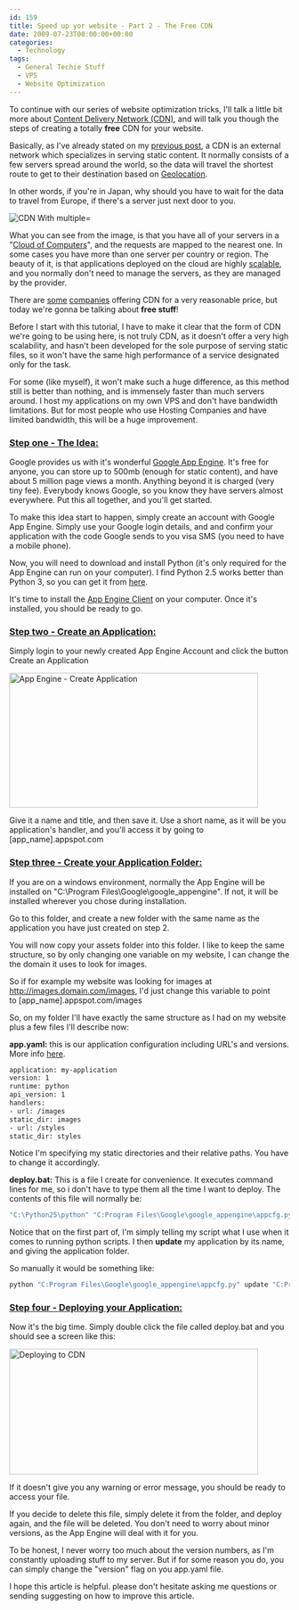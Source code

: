 ```yaml
---
id: 159
title: Speed up yor website - Part 2 - The Free CDN
date: 2009-07-23T00:00:00+00:00
categories:
  - Technology
tags:
  - General Techie Stuff
  - VPS
  - Website Optimization
---
```

To continue with our series of website optimization tricks, I'll talk a little bit more about <a title="Content Delivery Network" href="http://en.wikipedia.org/wiki/Content_delivery_network" target="_blank">Content Delivery Network (CDN)</a>, and will talk you though the steps of creating a totally **free** CDN for your website.
  
Basically, as I've already stated on my <a title="Speed up your website - Part 1" href="http://www.placona.co.uk/160/general-techie-stuff/speed-up-yor-website-part-1/" target="_self">previous post</a>, a CDN is an external network which specializes in serving static content. It normally consists of a few servers spread around the world, so the data will travel the shortest route to get to their destination based on <a title="Wikipedia - Geolocation" href="http://en.wikipedia.org/wiki/Geolocation" target="_blank">Geolocation</a>.
  
In other words, if you're in Japan, why should you have to wait for the data to travel from Europe, if there's a server just next door to you.

![CDN With multiple=](http://files.placona.co.uk/cdn/mockup3.png)

What you can see from the image, is that you have all of your servers in a "<a title="Wikipedia - Cloud Computing" href="http://en.wikipedia.org/wiki/Cloud_computing" target="_blank">Cloud of Computers</a>", and the requests are mapped to the nearest one. In some cases you have more than one server per country or region. The beauty of it, is that applications deployed on the cloud are highly <a title="Wikipedia - Scalability" href="http://en.wikipedia.org/wiki/Scalability" target="_blank">scalable</a>, and you normally don't need to manage the servers, as they are managed by the provider.
  
There are <a title="Amazon S3" href="http://aws.amazon.com/s3/" target="_blank">some</a> <a title="Edgecast CDN" href="http://www.edgecast.com/services/content-delivery/" target="_blank">companies</a> offering CDN for a very reasonable price, but today we're gonna be talking about **free stuff**!
  
Before I start with this tutorial, I have to make it clear that the form of CDN we're going to be using here, is not truly CDN, as it doesn't offer a very high scalability, and hasn't been developed for the sole purpose of serving static files, so it won't have the same high performance of a service designated only for the task.
  
For some (like myself), it won't make such a huge difference, as this method still is better than nothing, and is immensely faster than much servers around. I host my applications on my own VPS and don't have bandwidth limitations. But for most people who use Hosting Companies and have limited bandwidth, this will be a huge improvement.

### <span style="text-decoration: underline;">Step one - The Idea:</span>

Google provides us with it's wonderful <a title="Google App Engine" href="https://developers.google.com/appengine/" target="_blank">Google App Engine</a>. It's free for anyone, you can store up to 500mb (enough for static content), and have about 5 million page views a month. Anything beyond it is charged (very tiny fee). Everybody knows Google, so you know they have servers almost everywhere. Put this all together, and you'll get started.
  
To make this idea start to happen, simply create an account with Google App Engine. Simply use your Google login details, and and confirm your application with the code Google sends to you visa SMS (you need to have a mobile phone).
  
Now, you will need to download and install Python (it's only required for the App Engine can run on your computer). I find Python 2.5 works better than Python 3, so you can get it from <a title="Python 2.5" href="http://www.python.org/download/releases/2.5.4/" target="_blank">here</a>.
  
It's time to install the <a title="App Engine Install" href="https://developers.google.com/appengine/downloads" target="_blank">App Engine Client</a> on your computer. Once it's installed, you should be ready to go.

<h3 style="font-size: 1.17em;">
  <span style="text-decoration: underline;">Step two - Create an Application:</span>
</h3>

Simply login to your newly created App Engine Account and click the button Create an Application

<img src="http://files.placona.co.uk/cdn/create_application_small.JPG" alt="App Engine - Create Application" width="447" height="242" />
  
Give it a name and title, and then save it. Use a short name, as it will be you application's handler, and you'll access it by going to [app_name].appspot.com

<h3 style="font-size: 1.17em;">
  <span style="text-decoration: underline;">Step three - Create your Application Folder:</span>
</h3>

If you are on a windows environment, normally the App Engine will be installed on "C:\Program Files\Google\google_appengine". If not, it will be installed wherever you chose during installation.

Go to this folder, and create a new folder with the same name as the application you have just created on step 2.

You will now copy your assets folder into this folder. I like to keep the same structure, so by only changing one variable on my website, I can change the the domain it uses to look for images.

So if for example my website was looking for images at http://images.domain.com/images, I'd just change this variable to point to [app_name].appspot.com/images

So, on my folder I'll have exactly the same structure as I had on my website plus a few files I'll describe now:
  
**app.yaml:** this is our application configuration including URL's and versions. More info <a title="App.yaml" href="https://developers.google.com/appengine/docs/python/config/appconfig" target="_blank">here</a>.

```bash
application: my-application
version: 1
runtime: python
api_version: 1
handlers:
- url: /images
static_dir: images
- url: /styles
static_dir: styles
```

Notice I'm specifying my static directories and their relative paths. You have to change it accordingly.

**deploy.bat:** This is a file I create for convenience. It executes command lines for me, so i don't have to type them all the time I want to deploy. The contents of this file will normally be:

```bash
"C:\Python25\python" "C:Program Files\Google\google_appengine\appcfg.py" update "C:Program Files\Google\google_appengine\[app_name]"
```

Notice that on the first part of, I'm simply telling my script what I use when it comes to running python scripts. I then **update** my application by its name, and giving the application folder.

So manually it would be something like:

```bash
python "C:Program Files\Google\google_appengine\appcfg.py" update "C:Program Files\Google\google_appengine\[app_name]"
```

<h3 style="font-size: 1.17em;">
  <span style="text-decoration: underline;">Step four - Deploying your Application:</span>
</h3>

Now it's the big time. Simply double click the file called deploy.bat and you should see a screen like this:
  
<img src="http://files.placona.co.uk/cdn/deploy_application_small.JPG" alt="Deploying to CDN" width="447" height="226" />

If it doesn't give you any warning or error message, you should be ready to access your file.

If you decide to delete this file, simply delete it from the folder, and deploy again, and the file will be deleted. You don't need to worry about minor versions, as the App Engine will deal with it for you.

To be honest, I never worry too much about the version numbers, as I'm constantly uploading stuff to my server. But if for some reason you do, you can simply change the "version" flag on you app.yaml file.

I hope this article is helpful. please don't hesitate asking me questions or sending suggesting on how to improve this article.
